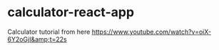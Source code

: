 # calculator-react-app
Calculator tutorial from here https://www.youtube.com/watch?v=oiX-6Y2oGjI&amp;t=22s
